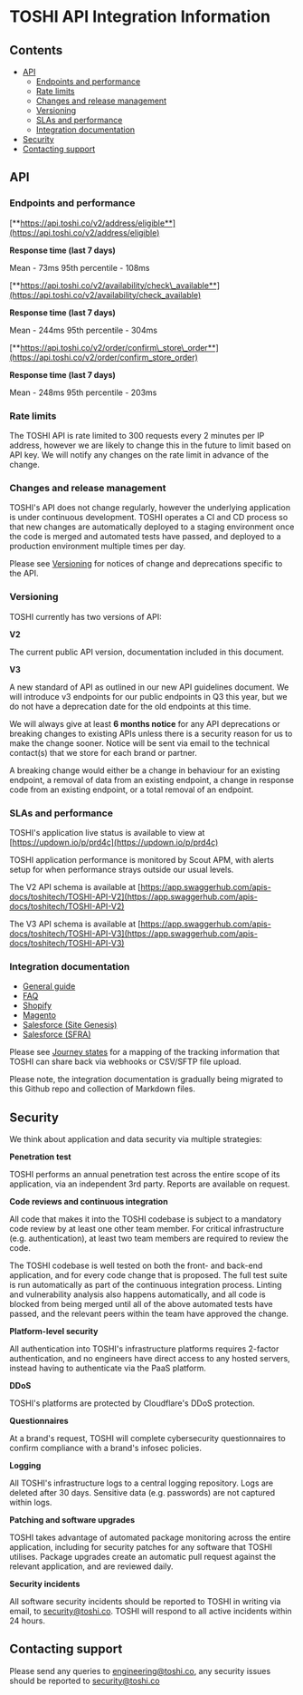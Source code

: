# TOSHI API Integration Information

## Contents
* [API](#api)
  * [Endpoints and performance](#endpoints-and-performance)
  * [Rate limits](#rate-limits)
  * [Changes and release management](#changes-and-release-management)
  * [Versioning](#versioning)
  * [SLAs and performance](#slas-and-performance)
  * [Integration documentation](#integration-documentation)
* [Security](#security)
* [Contacting support](#contacting-support)

## API

### Endpoints and performance

[**https://api.toshi.co/v2/address/eligible**](https://api.toshi.co/v2/address/eligible)

**Response time (last 7 days)**

Mean - 73ms
95th percentile - 108ms

[**https://api.toshi.co/v2/availability/check\_available**](https://api.toshi.co/v2/availability/check_available)

**Response time (last 7 days)**

Mean - 244ms
95th percentile - 304ms

[**https://api.toshi.co/v2/order/confirm\_store\_order**](https://api.toshi.co/v2/order/confirm_store_order)

**Response time (last 7 days)**

Mean - 248ms
95th percentile - 203ms

### Rate limits

The TOSHI API is rate limited to 300 requests every 2 minutes per IP address, however we are likely to change this in the future to limit based on API key. We will notify any changes on the rate limit in advance of the change.

### Changes and release management

TOSHI's API does not change regularly, however the underlying application is under continuous development. TOSHI operates a CI and CD process so that new changes are automatically deployed to a staging environment once the code is merged and automated tests have passed, and deployed to a production environment multiple times per day.

Please see [Versioning](#versioning) for notices of change and deprecations specific to the API.

### Versioning

TOSHI currently has two versions of API:

**V2**

The current public API version, documentation included in this document.

**V3**

A new standard of API as outlined in our new API guidelines document. We will introduce v3 endpoints for our public endpoints in Q3 this year, but we do not have a deprecation date for the old endpoints at this time.

We will always give at least **6 months notice** for any API deprecations or breaking changes to existing APIs unless there is a security reason for us to make the change sooner. Notice will be sent via email to the technical contact(s) that we store for each brand or partner.

A breaking change would either be a change in behaviour for an existing endpoint, a removal of data from an existing endpoint, a change in response code from an existing endpoint, or a total removal of an endpoint.

### SLAs and performance

TOSHI's application live status is available to view at [https://updown.io/p/prd4c](https://updown.io/p/prd4c)

TOSHI application performance is monitored by Scout APM, with alerts setup for when performance strays outside our usual levels.

The V2 API schema is available at [https://app.swaggerhub.com/apis-docs/toshitech/TOSHI-API-V2](https://app.swaggerhub.com/apis-docs/toshitech/TOSHI-API-V2)

The V3 API schema is available at [https://app.swaggerhub.com/apis-docs/toshitech/TOSHI-API-V3](https://app.swaggerhub.com/apis-docs/toshitech/TOSHI-API-V3)

### Integration documentation

* [General guide](integration_general.md)
* [FAQ](integration_faq.md)
* [Shopify](integration_shopify.md)
* [Magento](https://github.com/toshitech/toshi-magento-plugin)
* [Salesforce (Site Genesis)](https://github.com/toshitech/toshi-salesforce-cartridge)
* [Salesforce (SFRA)](https://github.com/toshitech/toshi-salesforce-cartridge-sfra)

Please see [Journey states](journey_states.md) for a mapping of the tracking information that TOSHI can share back via webhooks or CSV/SFTP file upload.

Please note, the integration documentation is gradually being migrated to this Github repo and collection of Markdown files.

## Security

We think about application and data security via multiple strategies:

**Penetration test**

TOSHI performs an annual penetration test across the entire scope of its application, via an independent 3rd party. Reports are available on request.

**Code reviews and continuous integration**

All code that makes it into the TOSHI codebase is subject to a mandatory code review by at least one other team member. For critical infrastructure (e.g. authentication), at least two team members are required to review the code.

The TOSHI codebase is well tested on both the front- and back-end application, and for every code change that is proposed. The full test suite is run automatically as part of the continuous integration process. Linting and vulnerability analysis also happens automatically, and all code is blocked from being merged until all of the above automated tests have passed, and the relevant peers within the team have approved the change.

**Platform-level security**

All authentication into TOSHI's infrastructure platforms requires 2-factor authentication, and no engineers have direct access to any hosted servers, instead having to authenticate via the PaaS platform.

**DDoS**

TOSHI's platforms are protected by Cloudflare's DDoS protection.

**Questionnaires**

At a brand's request, TOSHI will complete cybersecurity questionnaires to confirm compliance with a brand's infosec policies.

**Logging**

All TOSHI's infrastructure logs to a central logging repository. Logs are deleted after 30 days. Sensitive data (e.g. passwords) are not captured within logs.

**Patching and software upgrades**

TOSHI takes advantage of automated package monitoring across the entire application, including for security patches for any software that TOSHI utilises. Package upgrades create an automatic pull request against the relevant application, and are reviewed daily.

**Security incidents**

All software security incidents should be reported to TOSHI in writing via email, to [security@toshi.co](mailto:security@toshi.co). TOSHI will respond to all active incidents within 24 hours.

## Contacting support

Please send any queries to [engineering@toshi.co](mailto:engineering@toshi.co), any security issues should be reported to [security@toshi.co](mailto:security@toshi.co)
